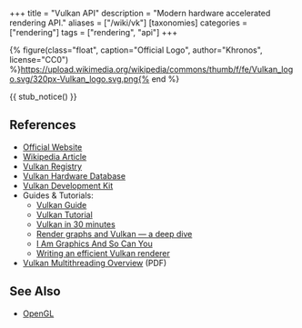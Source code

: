+++
title = "Vulkan API"
description = "Modern hardware accelerated rendering API."
aliases = ["/wiki/vk"]
[taxonomies]
categories = ["rendering"]
tags = ["rendering", "api"]
+++

{% figure(class="float", caption="Official Logo", author="Khronos", license="CC0") %}https://upload.wikimedia.org/wikipedia/commons/thumb/f/fe/Vulkan_logo.svg/320px-Vulkan_logo.svg.png{% end %}

{{ stub_notice() }}

## References

- [Official Website](https://www.vulkan.org/)
- [Wikipedia Article](https://en.wikipedia.org/wiki/Vulkan)
- [Vulkan Registry](https://www.khronos.org/registry/vulkan/)
- [Vulkan Hardware Database](https://vulkan.gpuinfo.org/)
- [Vulkan Development Kit](https://vulkan.lunarg.com/)
- Guides & Tutorials:
  - [Vulkan Guide](https://vkguide.dev/)
  - [Vulkan Tutorial](https://vulkan-tutorial.com/)
  - [Vulkan in 30 minutes](https://renderdoc.org/vulkan-in-30-minutes.html)
  - [Render graphs and Vulkan — a deep dive](http://themaister.net/blog/2017/08/15/render-graphs-and-vulkan-a-deep-dive/)
  - [I Am Graphics And So Can You](https://www.fasterthan.life/blog/2017/7/11/i-am-graphics-and-so-can-you-part-1)
  - [Writing an efficient Vulkan renderer](https://zeux.io/2020/02/27/writing-an-efficient-vulkan-renderer/)
- [Vulkan Multithreading Overview](https://developer.nvidia.com/sites/default/files/akamai/gameworks/blog/munich/mschott_vulkan_multi_threading.pdf) (PDF)

## See Also

- [OpenGL](/wiki/opengl)
